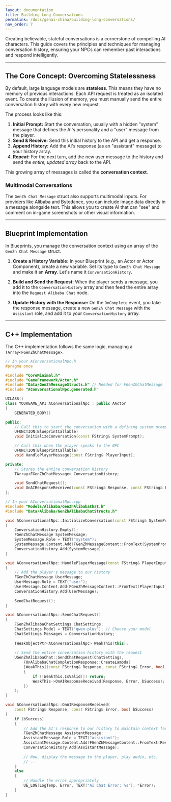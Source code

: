 ```yaml
---
layout: documentation
title: Building Long Conversations
permalink: /docs/genai-china/building-long-conversations/
nav_order: 7
---
```


Creating believable, stateful conversations is a cornerstone of compelling AI characters. This guide covers the principles and techniques for managing conversation history, ensuring your NPCs can remember past interactions and respond intelligently.

---

## The Core Concept: Overcoming Statelessness

By default, large language models are **stateless**. This means they have no memory of previous interactions. Each API request is treated as an isolated event. To create the illusion of memory, you must manually send the entire conversation history with every new request.

The process looks like this:

1.  **Initial Prompt:** Start the conversation, usually with a hidden "system" message that defines the AI's personality and a "user" message from the player.
2.  **Send & Receive:** Send this initial history to the API and get a response.
3.  **Append History:** Add the AI's response (as an "assistant" message) to your history array.
4.  **Repeat:** For the next turn, add the new user message to the history and send the *entire, updated array* back to the API.

This growing array of messages is called the **conversation context**.

### Multimodal Conversations

The `GenZh Chat Message` struct also supports multimodal inputs. For providers like Alibaba and Bytedance, you can include image data directly in a message alongside text. This allows you to create AI that can "see" and comment on in-game screenshots or other visual information.

---

## Blueprint Implementation

In Blueprints, you manage the conversation context using an array of the `GenZh Chat Message` struct.

1.  **Create a History Variable:** In your Blueprint (e.g., an Actor or Actor Component), create a new variable. Set its type to `GenZh Chat Message` and make it an **Array**. Let's name it `ConversationHistory`.

2.  **Build and Send the Request:** When the player sends a message, you add it to the `ConversationHistory` array and then feed the entire array into the `Request Alibaba Chat` node.

3.  **Update History with the Response:** On the `OnComplete` event, you take the response message, create a new `GenZh Chat Message` with the `Assistant` role, and add it to your `ConversationHistory` array.

---

## C++ Implementation

The C++ implementation follows the same logic, managing a `TArray<FGenZhChatMessage>`.

```cpp
// In your AConversationalNpc.h
#pragma once

#include "CoreMinimal.h"
#include "GameFramework/Actor.h"
#include "Data/GenZhMessageStructs.h" // Needed for FGenZhChatMessage
#include "AConversationalNpc.generated.h"

UCLASS()
class YOURGAME_API AConversationalNpc : public AActor
{
    GENERATED_BODY()

public:
    // Call this to start the conversation with a defining system prompt
    UFUNCTION(BlueprintCallable)
    void InitializeConversation(const FString& SystemPrompt);

    // Call this when the player speaks to the NPC
    UFUNCTION(BlueprintCallable)
    void HandlePlayerMessage(const FString& PlayerInput);

private:
    // Stores the entire conversation history
    TArray<FGenZhChatMessage> ConversationHistory;

    void SendChatRequest();
    void OnAIResponseReceived(const FString& Response, const FString& Error, bool bSuccess);
};

// In your AConversationalNpc.cpp
#include "Models/Alibaba/GenZhAlibabaChat.h" 
#include "Data/Alibaba/GenZhAlibabaChatStructs.h"

void AConversationalNpc::InitializeConversation(const FString& SystemPrompt)
{
    ConversationHistory.Empty();
    FGenZhChatMessage SystemMessage;
    SystemMessage.Role = TEXT("system");
    SystemMessage.Content.Add(FGenZhMessageContent::FromText(SystemPrompt));
    ConversationHistory.Add(SystemMessage);
}

void AConversationalNpc::HandlePlayerMessage(const FString& PlayerInput)
{
    // Add the player's message to our history
    FGenZhChatMessage UserMessage;
    UserMessage.Role = TEXT("user");
    UserMessage.Content.Add(FGenZhMessageContent::FromText(PlayerInput));
    ConversationHistory.Add(UserMessage);
    
    SendChatRequest();
}

void AConversationalNpc::SendChatRequest()
{
    FGenZhAlibabaChatSettings ChatSettings;
    ChatSettings.Model = TEXT("qwen-plus"); // Choose your model
    ChatSettings.Messages = ConversationHistory;
    
    TWeakObjectPtr<AConversationalNpc> WeakThis(this);
    
    // Send the entire conversation history with the request
    UGenZhAlibabaChat::SendChatRequest(ChatSettings,
        FOnAlibabaChatCompletionResponse::CreateLambda(
        [WeakThis](const FString& Response, const FString& Error, bool bSuccess)
        {
            if (!WeakThis.IsValid()) return;
            WeakThis->OnAIResponseReceived(Response, Error, bSuccess);
        })
    );
}

void AConversationalNpc::OnAIResponseReceived(
    const FString& Response, const FString& Error, bool bSuccess)
{
    if (bSuccess)
    {
        // Add the AI's response to our history to maintain context for the next turn
        FGenZhChatMessage AssistantMessage;
        AssistantMessage.Role = TEXT("assistant");
        AssistantMessage.Content.Add(FGenZhMessageContent::FromText(Response));
        ConversationHistory.Add(AssistantMessage);
        
        // Now, display the message to the player, play audio, etc.
        // ...
    }
    else
    {
        // Handle the error appropriately
        UE_LOG(LogTemp, Error, TEXT("AI Chat Error: %s"), *Error);
    }
}
```